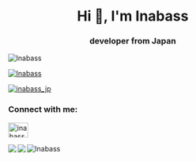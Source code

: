 <h1 align="center">Hi 👋, I'm Inabass</h1>
<h3 align="center">developer from Japan</h3>

<p align="left"> <img src="https://komarev.com/ghpvc/?username=Inabass&label=Profile%20views&color=0e75b6&style=flat" alt="Inabass" /> </p>

<p align="left"> <a href="https://github.com/ryo-ma/github-profile-trophy"><img src="https://github-profile-trophy.vercel.app/?username=Inabass" alt="Inabass" /></a> </p>

<p align="left"> <a href="https://twitter.com/inabass_jp" target="blank"><img src="https://img.shields.io/twitter/follow/inabass_jp?logo=twitter&style=for-the-badge" alt="inabass_jp" /></a> </p>

<h3 align="left">Connect with me:</h3>
<p align="left">
<a href="https://twitter.com/inabass_jp" target="blank"><img align="center" src="https://cdn.jsdelivr.net/npm/simple-icons@3.0.1/icons/twitter.svg" alt="inabass_jp" height="30" width="40" /></a>
</p>

<a href="https://github.com/Inabass">
  <img align="left" src="https://github-readme-stats.vercel.app/api?username=Inabass&count_private=true&show_icons=true" />
</a>
<a href="https://github.com/Inabass">
  <img align="left" src="https://github-readme-stats.vercel.app/api/top-langs/?username=Inabass" />
</a>

<p><img align="center" src="https://github-readme-streak-stats.herokuapp.com/?user=Inabass&" alt="Inabass" /></p>
